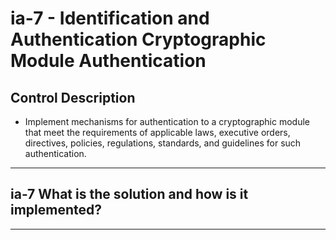 # ia-7 - Identification and Authentication Cryptographic Module Authentication

## Control Description

- Implement mechanisms for authentication to a cryptographic module that meet the requirements of applicable laws, executive orders, directives, policies, regulations, standards, and guidelines for such authentication.

______________________________________________________________________

## ia-7 What is the solution and how is it implemented?

______________________________________________________________________
